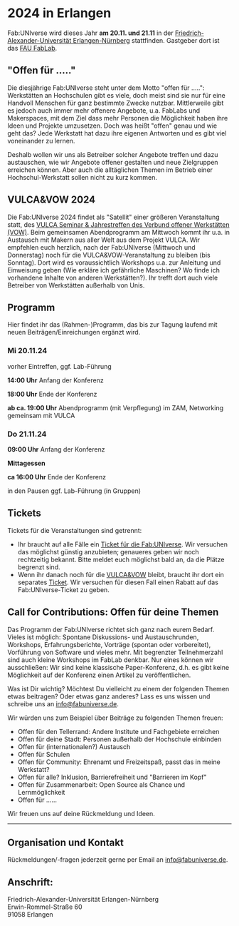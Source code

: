 # 2024 in Erlangen

Fab:UNIverse wird dieses Jahr **am 20.11. und 21.11** in der [Friedrich-Alexander-Universität Erlangen-Nürnberg](https://www.fau.de/) stattfinden. Gastgeber dort ist das [FAU FabLab](https://fablab.fau.de/).


## "Offen für ....."
Die diesjährige Fab:UNIverse steht unter dem Motto "offen für .....":
Werkstätten an Hochschulen gibt es viele, doch meist sind sie nur für eine Handvoll Menschen für ganz bestimmte Zwecke nutzbar. Mittlerweile gibt es jedoch auch immer mehr offenere Angebote, u.a. FabLabs und Makerspaces, mit dem Ziel dass mehr Personen die Möglichkeit haben ihre Ideen und Projekte umzusetzen. Doch was heißt "offen" genau und wie geht das? Jede Werkstatt hat dazu ihre eigenen Antworten und es gibt viel voneinander zu lernen.

Deshalb wollen wir uns als Betreiber solcher Angebote treffen und dazu austauschen, wie wir Angebote offener gestalten und neue Zielgruppen erreichen können. Aber auch die alltäglichen Themen im Betrieb einer Hochschul-Werkstatt sollen nicht zu kurz kommen.


## VULCA&VOW 2024
Die Fab:UNIverse 2024 findet als "Satellit" einer größeren Veranstaltung statt, des [VULCA Seminar & Jahrestreffen des Verbund offener Werkstätten (VOW)](https://www.zam.haus/projekt/vulca-vow-2024/). Beim gemeinsamen Abendprogramm am Mittwoch kommt ihr u.a. in Austausch mit Makern aus aller Welt aus dem Projekt VULCA. Wir empfehlen euch herzlich, nach der Fab:UNIverse (Mittwoch und Donnerstag) noch für die VULCA&VOW-Veranstaltung zu bleiben (bis Sonntag). Dort wird es voraussichtlich Workshops u.a. zur Anleitung und Einweisung geben (Wie erkläre ich gefährliche Maschinen? Wo finde ich vorhandene Inhalte von anderen Werkstätten?). Ihr trefft dort auch viele Betreiber von Werkstätten außerhalb von Unis.



## Programm

Hier findet ihr das (Rahmen-)Programm, das bis zur Tagung laufend mit neuen Beiträgen/Einreichungen ergänzt wird.

### Mi 20.11.24

vorher Eintreffen, ggf. Lab-Führung

**14:00 Uhr** Anfang der Konferenz

**18:00 Uhr** Ende der Konferenz

**ab ca. 19:00 Uhr** Abendprogramm (mit Verpflegung) im ZAM, Networking gemeinsam mit VULCA 


### Do 21.11.24

**09:00 Uhr** Anfang der Konferenz

**Mittagessen**

**ca 16:00 Uhr** Ende der Konferenz

in den Pausen ggf. Lab-Führung (in Gruppen)


## Tickets
Tickets für die Veranstaltungen sind getrennt:
- Ihr braucht auf alle Fälle ein [Ticket für die Fab:UNIverse](https://pretix.eu/fabuniverse/fabuniverse2024/). Wir versuchen das möglichst günstig anzubieten; genaueres geben wir noch rechtzeitig bekannt. Bitte meldet euch möglichst bald an, da die Plätze begrenzt sind. 
- Wenn ihr danach noch für die [VULCA&VOW](https://www.zam.haus/projekt/vulca-vow-2024/) bleibt, braucht ihr dort ein separates [Ticket](https://ticketing.zam.haus/ZAM/VULCAVOW24/). Wir versuchen für diesen Fall einen Rabatt auf das Fab:UNIverse-Ticket zu geben.


## Call for Contributions: Offen für deine Themen
Das Programm der Fab:UNIverse richtet sich ganz nach eurem Bedarf. Vieles ist möglich: Spontane Diskussions- und Austauschrunden, Workshops, Erfahrungsberichte, Vorträge (spontan oder vorbereitet), Vorführung von Software und vieles mehr. Mit begrenzter Teilnehmerzahl sind auch kleine Workshops im FabLab denkbar. Nur eines können wir ausschließen: Wir sind keine klassische Paper-Konferenz, d.h. es gibt keine Möglichkeit auf der Konferenz einen Artikel zu veröffentlichen. 

Was ist Dir wichtig? Möchtest Du vielleicht zu einem der folgenden Themen etwas beitragen? Oder etwas ganz anderes? Lass es uns wissen und schreibe uns an [info@fabuniverse.de](info@fabuniverse.de).

Wir würden uns zum Beispiel über Beiträge zu folgenden Themen freuen:
- Offen für den Tellerrand: Andere Institute und Fachgebiete erreichen 
- Offen für deine Stadt: Personen außerhalb der Hochschule einbinden 
- Offen für (internationalen?) Austausch 
- Offen für Schulen
- Offen für Community: Ehrenamt und Freizeitspaß, passt das in meine Werkstatt? 
- Offen für alle? Inklusion, Barrierefreiheit und "Barrieren im Kopf"
- Offen für Zusammenarbeit: Open Source als Chance und Lernmöglichkeit
- Offen für ......

Wir freuen uns auf deine Rückmeldung und Ideen.


---

## Organisation und Kontakt

Rückmeldungen/-fragen jederzeit gerne per Email an [info@fabuniverse.de](mailto:info@fabuniverse.de).


## Anschrift:

Friedrich-Alexander-Universität Erlangen-Nürnberg  
Erwin-Rommel-Straße 60  
91058 Erlangen  



